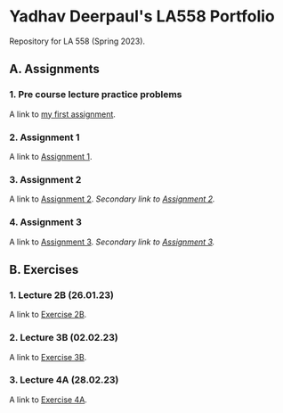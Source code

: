 # Yadhav Deerpaul's LA558 Portfolio

Repository for LA 558 (Spring 2023).

## A. Assignments

### 1. Pre course lecture practice problems

A link to [my first assignment](Exercises/2_candyObservation1.jpg).

### 2. Assignment 1

A link to [Assignment 1](Assignments/2.%20Assignment%201/description.html).

### 3. Assignment 2

A link to [Assignment 2](Assignments/3_Assignment_2/index.md).
*Secondary link to [Assignment 2](https://github.com/yadhav13/LA558_Yadhav_Deerpaul/blob/main/Assignments/3.%20Assignment%202/index.md).*

### 4. Assignment 3

A link to [Assignment 3](Assignments/4_Assignment_3/description.md).
*Secondary link to [Assignment 3](https://github.com/yadhav13/LA558_Yadhav_Deerpaul/blob/main/Assignments/4.%20Assignment%203/description.md).*

## B. Exercises

### 1. Lecture 2B (26.01.23)

A link to [Exercise 2B](Exercises/1_Exercise2B.md).

### 2. Lecture 3B (02.02.23)

A link to [Exercise 3B](Exercises/3_Exercise3B.html).

### 3. Lecture 4A (28.02.23)

A link to [Exercise 4A](Lectures/2_Lecture4A/ex4a.md).
